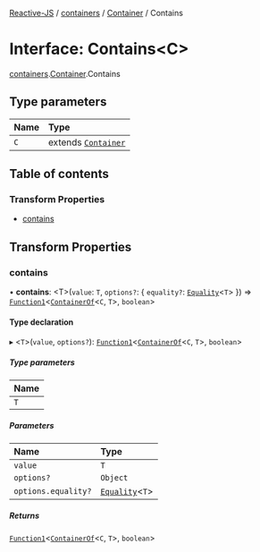 [Reactive-JS](../README.md) / [containers](../modules/containers.md) / [Container](../modules/containers.Container.md) / Contains

# Interface: Contains<C\>

[containers](../modules/containers.md).[Container](../modules/containers.Container.md).Contains

## Type parameters

| Name | Type |
| :------ | :------ |
| `C` | extends [`Container`](containers.Container-1.md) |

## Table of contents

### Transform Properties

- [contains](containers.Container.Contains.md#contains)

## Transform Properties

### contains

• **contains**: <T\>(`value`: `T`, `options?`: { `equality?`: [`Equality`](../modules/functions.md#equality)<`T`\>  }) => [`Function1`](../modules/functions.md#function1)<[`ContainerOf`](../modules/containers.md#containerof)<`C`, `T`\>, `boolean`\>

#### Type declaration

▸ <`T`\>(`value`, `options?`): [`Function1`](../modules/functions.md#function1)<[`ContainerOf`](../modules/containers.md#containerof)<`C`, `T`\>, `boolean`\>

##### Type parameters

| Name |
| :------ |
| `T` |

##### Parameters

| Name | Type |
| :------ | :------ |
| `value` | `T` |
| `options?` | `Object` |
| `options.equality?` | [`Equality`](../modules/functions.md#equality)<`T`\> |

##### Returns

[`Function1`](../modules/functions.md#function1)<[`ContainerOf`](../modules/containers.md#containerof)<`C`, `T`\>, `boolean`\>
